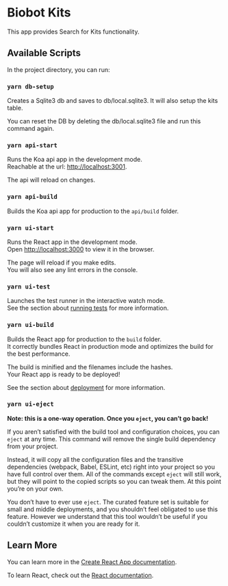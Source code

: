 # Biobot Kits

This app provides Search for Kits functionality.

## Available Scripts

In the project directory, you can run:

### `yarn db-setup`

Creates a Sqlite3 db and saves to db/local.sqlite3. It will also setup the kits table.

You can reset the DB by deleting the db/local.sqlite3 file and run this command again.

### `yarn api-start`

Runs the Koa api app in the development mode.\
Reachable at the url: [http://localhost:3001](http://localhost:3001). 

The api will reload on changes.

### `yarn api-build`

Builds the Koa api app for production to the `api/build` folder.

### `yarn ui-start`

Runs the React app in the development mode.\
Open [http://localhost:3000](http://localhost:3000) to view it in the browser.

The page will reload if you make edits.\
You will also see any lint errors in the console.

### `yarn ui-test`

Launches the test runner in the interactive watch mode.\
See the section about [running tests](https://facebook.github.io/create-react-app/docs/running-tests) for more information.

### `yarn ui-build`

Builds the React app for production to the `build` folder.\
It correctly bundles React in production mode and optimizes the build for the best performance.

The build is minified and the filenames include the hashes.\
Your React app is ready to be deployed!

See the section about [deployment](https://facebook.github.io/create-react-app/docs/deployment) for more information.

### `yarn ui-eject`

**Note: this is a one-way operation. Once you `eject`, you can’t go back!**

If you aren’t satisfied with the build tool and configuration choices, you can `eject` at any time. This command will remove the single build dependency from your project.

Instead, it will copy all the configuration files and the transitive dependencies (webpack, Babel, ESLint, etc) right into your project so you have full control over them. All of the commands except `eject` will still work, but they will point to the copied scripts so you can tweak them. At this point you’re on your own.

You don’t have to ever use `eject`. The curated feature set is suitable for small and middle deployments, and you shouldn’t feel obligated to use this feature. However we understand that this tool wouldn’t be useful if you couldn’t customize it when you are ready for it.

## Learn More

You can learn more in the [Create React App documentation](https://facebook.github.io/create-react-app/docs/getting-started).

To learn React, check out the [React documentation](https://reactjs.org/).
